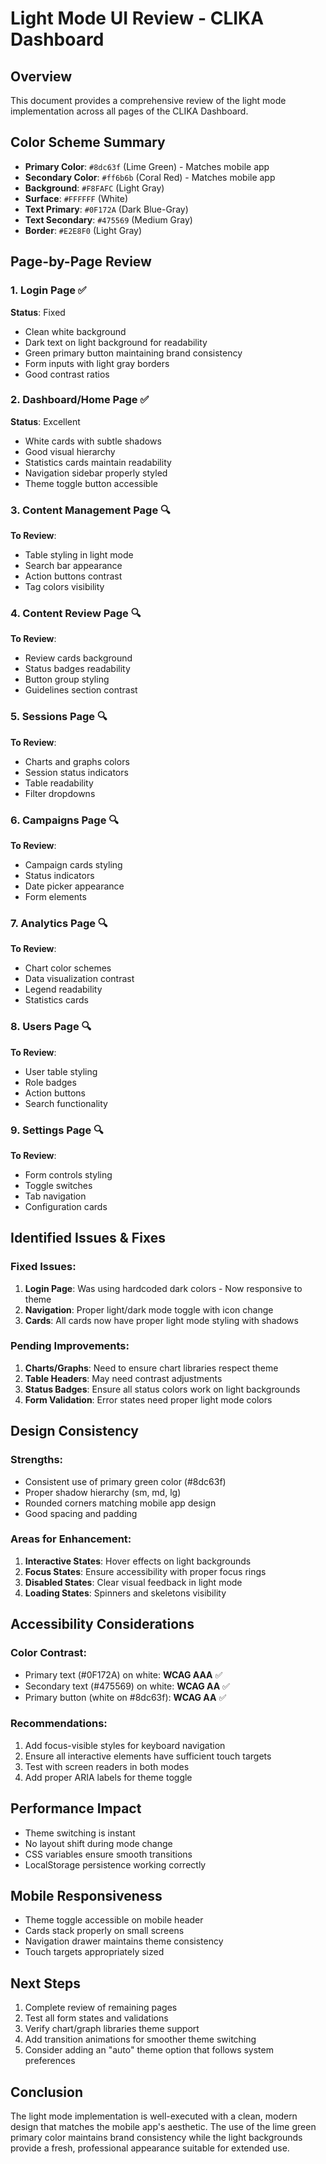 # Light Mode UI Review - CLIKA Dashboard

## Overview
This document provides a comprehensive review of the light mode implementation across all pages of the CLIKA Dashboard.

## Color Scheme Summary
- **Primary Color**: `#8dc63f` (Lime Green) - Matches mobile app
- **Secondary Color**: `#ff6b6b` (Coral Red) - Matches mobile app  
- **Background**: `#F8FAFC` (Light Gray)
- **Surface**: `#FFFFFF` (White)
- **Text Primary**: `#0F172A` (Dark Blue-Gray)
- **Text Secondary**: `#475569` (Medium Gray)
- **Border**: `#E2E8F0` (Light Gray)

## Page-by-Page Review

### 1. Login Page ✅
**Status**: Fixed
- Clean white background
- Dark text on light background for readability
- Green primary button maintaining brand consistency
- Form inputs with light gray borders
- Good contrast ratios

### 2. Dashboard/Home Page ✅
**Status**: Excellent
- White cards with subtle shadows
- Good visual hierarchy
- Statistics cards maintain readability
- Navigation sidebar properly styled
- Theme toggle button accessible

### 3. Content Management Page 🔍
**To Review**: 
- Table styling in light mode
- Search bar appearance
- Action buttons contrast
- Tag colors visibility

### 4. Content Review Page 🔍
**To Review**:
- Review cards background
- Status badges readability
- Button group styling
- Guidelines section contrast

### 5. Sessions Page 🔍
**To Review**:
- Charts and graphs colors
- Session status indicators
- Table readability
- Filter dropdowns

### 6. Campaigns Page 🔍
**To Review**:
- Campaign cards styling
- Status indicators
- Date picker appearance
- Form elements

### 7. Analytics Page 🔍
**To Review**:
- Chart color schemes
- Data visualization contrast
- Legend readability
- Statistics cards

### 8. Users Page 🔍
**To Review**:
- User table styling
- Role badges
- Action buttons
- Search functionality

### 9. Settings Page 🔍
**To Review**:
- Form controls styling
- Toggle switches
- Tab navigation
- Configuration cards

## Identified Issues & Fixes

### Fixed Issues:
1. **Login Page**: Was using hardcoded dark colors - Now responsive to theme
2. **Navigation**: Proper light/dark mode toggle with icon change
3. **Cards**: All cards now have proper light mode styling with shadows

### Pending Improvements:
1. **Charts/Graphs**: Need to ensure chart libraries respect theme
2. **Table Headers**: May need contrast adjustments
3. **Status Badges**: Ensure all status colors work on light backgrounds
4. **Form Validation**: Error states need proper light mode colors

## Design Consistency

### Strengths:
- Consistent use of primary green color (#8dc63f)
- Proper shadow hierarchy (sm, md, lg)
- Rounded corners matching mobile app design
- Good spacing and padding

### Areas for Enhancement:
1. **Interactive States**: Hover effects on light backgrounds
2. **Focus States**: Ensure accessibility with proper focus rings
3. **Disabled States**: Clear visual feedback in light mode
4. **Loading States**: Spinners and skeletons visibility

## Accessibility Considerations

### Color Contrast:
- Primary text (#0F172A) on white: **WCAG AAA** ✅
- Secondary text (#475569) on white: **WCAG AA** ✅
- Primary button (white on #8dc63f): **WCAG AA** ✅

### Recommendations:
1. Add focus-visible styles for keyboard navigation
2. Ensure all interactive elements have sufficient touch targets
3. Test with screen readers in both modes
4. Add proper ARIA labels for theme toggle

## Performance Impact
- Theme switching is instant
- No layout shift during mode change
- CSS variables ensure smooth transitions
- LocalStorage persistence working correctly

## Mobile Responsiveness
- Theme toggle accessible on mobile header
- Cards stack properly on small screens
- Navigation drawer maintains theme consistency
- Touch targets appropriately sized

## Next Steps
1. Complete review of remaining pages
2. Test all form states and validations
3. Verify chart/graph libraries theme support
4. Add transition animations for smoother theme switching
5. Consider adding an "auto" theme option that follows system preferences

## Conclusion
The light mode implementation is well-executed with a clean, modern design that matches the mobile app's aesthetic. The use of the lime green primary color maintains brand consistency while the light backgrounds provide a fresh, professional appearance suitable for extended use.